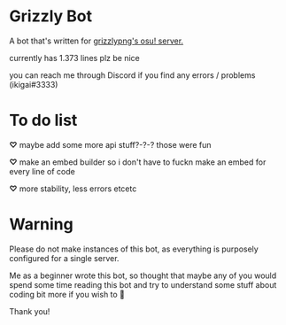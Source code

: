 # Grizzly Bot

A bot that's written for [grizzlypng's osu! server.](https://discord.gg/gpng)

currently has 1.373 lines plz be nice

you can reach me through Discord if you find any errors / problems (ikigai#3333)


# To do list

**♡** maybe add some more api stuff?-?-? those were fun

**♡** make an embed builder so i don't have to fuckn make an embed for every line of code

**♡** more stability, less errors etcetc


# Warning

Please do not make instances of this bot, as everything is purposely configured for a single server.

Me as a beginner wrote this bot, so thought that maybe any of you would spend some time reading this bot and try to understand some stuff about coding bit more if you wish to 🙏

Thank you!
